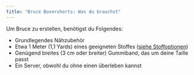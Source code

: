 ```yaml
---
title: "Bruce Boxershorts: Was du brauchst"
---
```


Um Bruce zu erstellen, benötigst du Folgendes:

- Grundlegendes Nähzubehör
- Etwa 1 Meter (1,1 Yards) eines geeigneten Stoffes ([siehe Stoffoptionen](/docs/designs/bruce/fabric/))
- Genügend breites (3 cm oder breiter) Gummiband, das um deine Taille passt
- Ein Server, obwohl du ohne einen überleben kannst
